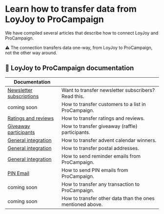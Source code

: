 # Learn how to transfer data from LoyJoy to ProCampaign

We have compiled several articles that describe how to connect LoyJoy and ProCampaign.

:warning: The connection transfers data one-way, from LoyJoy to ProCampaign, not the other way around.

## 📖 LoyJoy to ProCampaign documentation

| Documentation                 |                                                                |
| ----------------------------- | -------------------------------------------------------------- |
| [Newsletter subscriptions]    | Want to transfer newsletter subscribers? Read this.            |
| coming soon                   | How to transfer customers to a list in ProCampaign.            |
| [Ratings and reviews]         | How to transfer ratings and reviews.                           |
| [Giveaway participants]       | How to transfer giveaway (raffle) participants.                |
| [General integration]         | How to transfer advent calendar winners.                       |
| [General integration]         | How to transfer postal addresses.                              |
| [General integration]         | How to send reminder emails from ProCampaign.                  |
| [PIN Email]                   | How to send PIN emails from ProCampaign.                       |
| coming soon                   | How to transfer any transaction to ProCampaign.                |
| coming soon                   | How to transfer other data than the ones mentioned above.      |


[Newsletter subscriptions]: https://github.com/loyjoy/welcome/blob/master/documentation/pro_campaign/NEWSLETTER.md
[Ratings and reviews]: https://github.com/loyjoy/welcome/blob/master/documentation/pro_campaign/PRO_CAMPAIGN_RATINGS.md
[General integration]: https://github.com/loyjoy/welcome/blob/master/documentation/pro_campaign/PRO_CAMPAIGN_INTEGRATION.md
[Giveaway participants]: https://github.com/loyjoy/welcome/blob/master/documentation/pro_campaign/PRO_CAMPAIGN_GIVEAWAY.md
[PIN Email]: https://github.com/loyjoy/welcome/documentation/pro_campaign/PRO_CAMPAIGN_PIN_EMAIL.md
